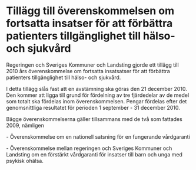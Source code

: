 # Tillägg till överenskommelsen om fortsatta insatser för att förbättra patienters tillgänglighet till hälso- och sjukvård

Regeringen och Sveriges Kommuner och Landsting gjorde ett tillägg till 2010 års överenskommelse om fortsatta insatsatser för att förbättra patienters tillgänglighet till hälso\- och sjukvård.

I detta tillägg slås fast att en avstämning ska göras den 21 december 2010\. Den kommer att ligga till grund för fördelning av tre fjärdedelar av de medel som totalt ska fördelas inom överenskommelsen. Pengar fördelas efter det genomsnittliga resultatet för perioden 1 september \- 31 december 2010\.

Bägge överenskommelserna gäller tillsammans med de två som fattades 2009, nämligen

\- Överenskommelse om en nationell satsning för en fungerande vårdgaranti

\- Överenskommelse mellan regeringen och Sveriges Kommuner och Landsting om en förstärkt vårdgaranti för insatser till barn och unga med psykisk ohälsa.
